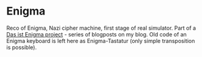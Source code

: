 # Enigma

Reco of Enigma, Nazi cipher machine, first stage of real simulator. Part of a [Das ist Enigma project](https://dygresje.info/blog/enigma) - series of blogposts on my blog.
Old code of an Enigma keyboard is left here as Enigma-Tastatur (only simple transposition is possible).
